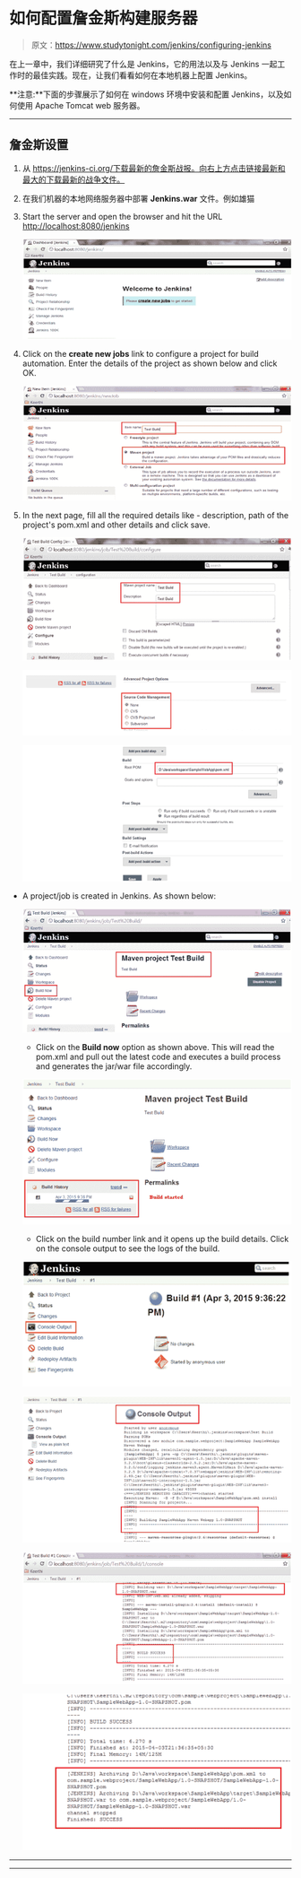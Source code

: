# 如何配置詹金斯构建服务器

> 原文：<https://www.studytonight.com/jenkins/configuring-jenkins>

在上一章中，我们详细研究了什么是 Jenkins，它的用法以及与 Jenkins 一起工作时的最佳实践。现在，让我们看看如何在本地机器上配置 Jenkins。

**注意:**下面的步骤展示了如何在 windows 环境中安装和配置 Jenkins，以及如何使用 Apache Tomcat web 服务器。

* * *

## 詹金斯设置

1.  从 https://jenkins-ci.org/下载最新的詹金斯战报。向右上方点击链接最新和最大的下载最新的战争文件。
2.  在我们机器的本地网络服务器中部署 **Jenkins.war** 文件。例如雄猫
3.  Start the server and open the browser and hit the URL [http://localhost:8080/jenkins](http://localhost:8080/jenkins)

    ![Configuring Jenkins](img/d4a93d8c3926678bba90be2eb5ebfe22.png)

5.  Click on the **create new jobs** link to configure a project for build automation. Enter the details of the project as shown below and click OK.

    ![Configuring Jenkins](img/3900930a729c773ef335a5d2edb51be9.png)

7.  In the next page, fill all the required details like - description, path of the project's pom.xml and other details and click save.

    ![Configuring Jenkins](img/c270ab0ff42b014b9ed5ec0fce7120a9.png)

    ![Configuring Jenkins](img/af9610d06a614f9bcc025e7f8d604d4d.png)

    ![Configuring Jenkins](img/ba354f8038434d96835465e574775d30.png)

*   A project/job is created in Jenkins. As shown below:

    ![Configuring Jenkins](img/1cce369be2e460d0c7780113e9971c81.png)

    *   Click on the **Build now** option as shown above. This will read the pom.xml and pull out the latest code and executes a build process and generates the jar/war file accordingly.

    ![Configuring Jenkins](img/3d47532d0450d12dcce2b4836a66f9e9.png)

    *   Click on the build number link and it opens up the build details. Click on the console output to see the logs of the build.

    ![Configuring Jenkins](img/a42cb6deaf21889c95693ca029bc5e3f.png)

    ![Configuring Jenkins](img/4def13463e4f54fa5dcec342d48d32e4.png)

    ![Configuring Jenkins](img/344dbb303dad0f3322b5f0919f6de591.png)

    ![Configuring Jenkins](img/41508827b5025fd7a8b426bdb21cdde4.png)

* * *

* * *